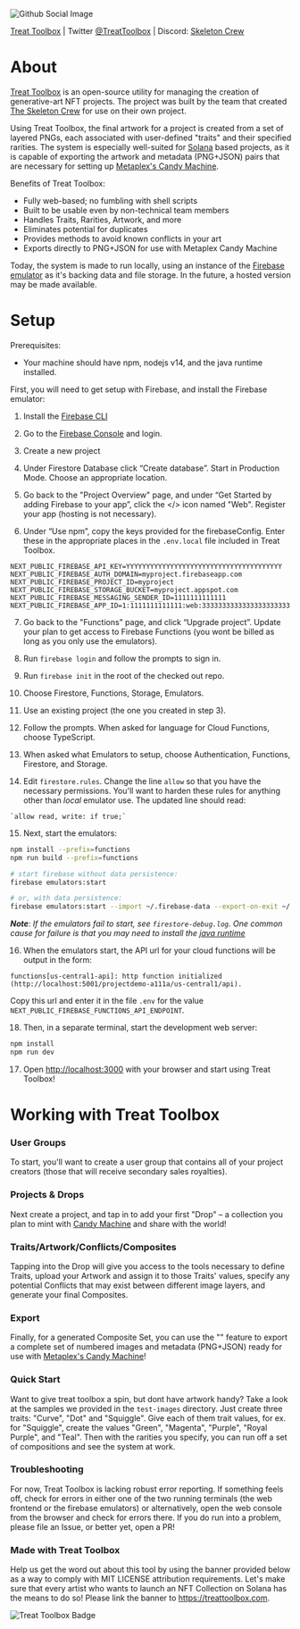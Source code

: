 ![Github Social Image](https://user-images.githubusercontent.com/89373652/137255583-80d58aae-cc14-413e-bf80-2b619673fde2.png)

[Treat Toolbox](https://treattoolbox.com) | Twitter [@TreatToolbox](https://twitter.com/TreatToolbox) | Discord: [Skeleton Crew](https://discord.gg/skeletoncrewrip)

# About

[Treat Toolbox](https://treattoolbox.com) is an open-source utility for managing the creation of generative-art NFT projects. The project was built by the team that created [The Skeleton Crew](https://skeletoncrew.rip) for use on their own project.

Using Treat Toolbox, the final artwork for a project is created from a set of layered PNGs, each associated with user-defined "traits" and their specified rarities. The system is especially well-suited for [Solana](https://solana.com) based projects, as it is capable of exporting the artwork and metadata (PNG+JSON) pairs that are necessary for setting up [Metaplex's Candy Machine](https://github.com/metaplex-foundation/metaplex).

Benefits of Treat Toolbox:

- Fully web-based; no fumbling with shell scripts
- Built to be usable even by non-technical team members
- Handles Traits, Rarities, Artwork, and more
- Eliminates potential for duplicates
- Provides methods to avoid known conflicts in your art
- Exports directly to PNG+JSON for use with Metaplex Candy Machine

Today, the system is made to run locally, using an instance of the [Firebase emulator](https://firebase.google.com/docs/emulator-suite) as it's backing data and file storage. In the future, a hosted version may be made available.

# Setup

Prerequisites:

- Your machine should have npm, nodejs v14, and the java runtime installed.

First, you will need to get setup with Firebase, and install the Firebase emulator:

1. Install the [Firebase CLI](https://firebase.google.com/docs/cli)

2. Go to the [Firebase Console](https://console.firebase.google.com) and login.

3. Create a new project

4. Under Firestore Database click “Create database”. Start in Production Mode. Choose an appropriate location.

5. Go back to the "Project Overview" page, and under “Get Started by adding Firebase to your app”, click the </> icon named "Web". Register your app (hosting is not necessary).

6. Under “Use npm”, copy the keys provided for the firebaseConfig. Enter these in the appropriate places in the `.env.local` file included in Treat Toolbox.

```
NEXT_PUBLIC_FIREBASE_API_KEY=YYYYYYYYYYYYYYYYYYYYYYYYYYYYYYYYYYYYYYY
NEXT_PUBLIC_FIREBASE_AUTH_DOMAIN=myproject.firebaseapp.com
NEXT_PUBLIC_FIREBASE_PROJECT_ID=myproject
NEXT_PUBLIC_FIREBASE_STORAGE_BUCKET=myproject.appspot.com
NEXT_PUBLIC_FIREBASE_MESSAGING_SENDER_ID=1111111111111
NEXT_PUBLIC_FIREBASE_APP_ID=1:1111111111111:web:3333333333333333333333
```

7. Go back to the "Functions" page, and click “Upgrade project”. Update your plan to get access to Firebase Functions (you wont be billed as long as you only use the emulators).

8. Run `firebase login` and follow the prompts to sign in.

9. Run `firebase init` in the root of the checked out repo.

10. Choose Firestore, Functions, Storage, Emulators.

11. Use an existing project (the one you created in step 3).

12. Follow the prompts. When asked for language for Cloud Functions, choose TypeScript.

13. When asked what Emulators to setup, choose Authentication, Functions, Firestore, and Storage.

14. Edit `firestore.rules`. Change the line `allow` so that you have the necessary permissions. You'll want to harden these rules for anything other than _local_ emulator use. The updated line should read:

```
`allow read, write: if true;`
```

15. Next, start the emulators:

```bash
npm install --prefix=functions
npm run build --prefix=functions

# start firebase without data persistence:
firebase emulators:start

# or, with data persistence:
firebase emulators:start --import ~/.firebase-data --export-on-exit ~/.firebase-data
```

**_Note_**: _If the emulators fail to start, see `firestore-debug.log`. One common cause for failure is that you may need to install the [java runtime](http://www.java.com.)_

16. When the emulators start, the API url for your cloud functions will be output in the form:

`functions[us-central1-api]: http function initialized (http://localhost:5001/projectdemo-a111a/us-central1/api).`

Copy this url and enter it in the file `.env` for the value `NEXT_PUBLIC_FIREBASE_FUNCTIONS_API_ENDPOINT`.

18. Then, in a separate terminal, start the development web server:

```bash
npm install
npm run dev
```

17. Open [http://localhost:3000](http://localhost:3000) with your browser and start using Treat Toolbox!

# Working with Treat Toolbox

### User Groups

To start, you'll want to create a user group that contains all of your project creators (those that will receive secondary sales royalties).

### Projects & Drops

Next create a project, and tap in to add your first "Drop" – a collection you plan to mint with [Candy Machine](https://github.com/metaplex-foundation/metaplex) and share with the world!

### Traits/Artwork/Conflicts/Composites

Tapping into the Drop will give you access to the tools necessary to define Traits, upload your Artwork and assign it to those Traits' values, specify any potential Conflicts that may exist between different image layers, and generate your final Composites.

### Export

Finally, for a generated Composite Set, you can use the "" feature to export a complete set of numbered images and metadata (PNG+JSON) ready for use with [Metaplex's Candy Machine](https://github.com/metaplex-foundation/metaplex)!

### Quick Start

Want to give treat toolbox a spin, but dont have artwork handy? Take a look at the samples we provided in the `test-images` directory. Just create three traits: "Curve", "Dot" and "Squiggle". Give each of them trait values, for ex. for "Squiggle", create the values "Green", "Magenta", "Purple", "Royal Purple", and "Teal". Then with the rarities you specify, you can run off a set of compositions and see the system at work.

### Troubleshooting

For now, Treat Toolbox is lacking robust error reporting. If something feels off, check for errors in either one of the two running terminals (the web frontend or the firebase emulators) or alternatively, open the web console from the browser and check for errors there. If you do run into a problem, please file an Issue, or better yet, open a PR!

### Made with Treat Toolbox

Help us get the word out about this tool by using the banner provided below as a way to comply with MIT LICENSE attribution requirements. Let's make sure that every artist who wants to launch an NFT Collection on Solana has the means to do so! Please link the banner to https://treattoolbox.com.

![Treat Toolbox Badge](https://user-images.githubusercontent.com/89115113/137352273-c4972230-8239-45b7-bfe1-be1767fd1115.png)
